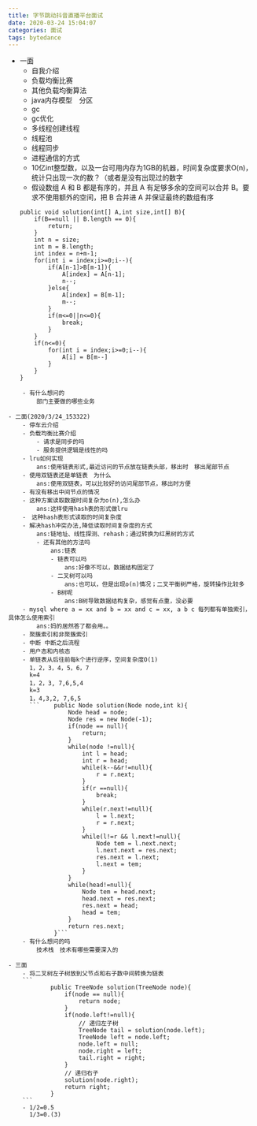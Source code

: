 ```yaml
---
title: 字节跳动抖音直播平台面试
date: 2020-03-24 15:04:07
categories: 面试
tags: bytedance
---
```


- 一面
    - 自我介绍
    - 负载均衡比赛
    - 其他负载均衡算法
    - java内存模型　分区
    - gc
    <!--more-->
    - gc优化
    - 多线程创建线程
    - 线程池
    - 线程同步
    - 进程通信的方式
    - 10亿int整型数，以及一台可用内存为1GB的机器，时间复杂度要求O(n)，统计只出现一次的数？（或者是没有出现过的数字
    - 假设数组 A 和 B 都是有序的，并且 A 有足够多余的空间可以合并 B。要求不使用额外的空间，把 B 合并进 A 并保证最终的数组有序
    ```
    public void solution(int[] A,int size,int[] B){
        if(B==null || B.length == 0){
            return;
        }
        int n = size;
        int m = B.length;
        int index = n+m-1;
        for(int i = index;i>=0;i--){
            if(A[n-1]>B[m-1]){
                A[index] = A[n-1];
                n--;
            }else{
                A[index] = B[m-1];
                m--;
            }
            if(m<=0||n<=0){
                break;
            }
        }
        if(n<=0){
            for(int i = index;i>=0;i--){
                A[i] = B[m--]
            }
        }
    }
```
    - 有什么想问的
        部门主要做的哪些业务

- 二面(2020/3/24_153322)
    - 停车云介绍
    - 负载均衡比赛介绍
        - 请求是同步的吗
        - 服务提供逻辑是线性的吗
    - lru如何实现
        ans:使用链表形式,最近访问的节点放在链表头部，移出时　移出尾部节点
    - 使用双链表还是单链表　为什么
        ans:使用双链表，可以比较好的访问尾部节点，移出时方便
    - 有没有移出中间节点的情况
    - 这种方案读取数据时间复杂为o(n),怎么办
        ans:这样使用hash表的形式做lru
    -　这种hash表形式读取的时间复杂度
    - 解决hash冲突办法,降低读取时间复杂度的方式
        ans:链地址、线性探测、rehash；通过转换为红黑树的方式
        - 还有其他的方法吗
            ans:链表
            - 链表可以吗
                ans:好像不可以，数据结构固定了
            - 二叉树可以吗
                ans:也可以，但是出现o(n)情况；二叉平衡树严格，旋转操作比较多
            - B树呢
                ans:B树导致数据结构复杂，感觉有点重，没必要
    - mysql where a = xx and b = xx and c = xx, a b c 每列都有单独索引，具体怎么使用索引
        ans:妈的居然答了都会用。。
    - 聚簇索引和非聚簇索引
    - 中断 中断之后流程
    - 用户态和内核态
    - 单链表从后往前每k个进行逆序，空间复杂度O(1) 
      1，2，3，4，5，6，7
      k=4
      1，2，3, 7,6,5,4 
      k=3
      1，4,3,2, 7,6,5
      ```    public Node solution(Node node,int k){
                 Node head = node;
                 Node res = new Node(-1);
                 if(node == null){
                     return;
                 }
                 while(node !=null){
                     int l = head;
                     int r = head;
                     while(k--&&r!=null){
                         r = r.next;
                     }
                     if(r ==null){
                         break;
                     }
                     while(r.next!=null){
                         l = l.next;
                         r = r.next;
                     }
                     while(l!=r && l.next!=null){
                         Node tem = l.next.next;
                         l.next.next = res.next;
                         res.next = l.next;
                         l.next = tem;
                     }
                 }
                 while(head!=null){
                     Node tem = head.next;
                     head.next = res.next;
                     res.next = head;
                     head = tem;
                 }
                 return res.next;
             }```
    - 有什么想问的吗
        技术栈　技术有哪些需要深入的
    
- 三面
    - 将二叉树左子树放到父节点和右子数中间转换为链表
    ```
            public TreeNode solution(TreeNode node){
                if(node == null){
                    return node;
                }
                if(node.left!=null){
                    // 递归左子树
                    TreeNode tail = solution(node.left);
                    TreeNode left = node.left;
                    node.left = null;
                    node.right = left;
                    tail.right = right;
                }
                // 递归右子
                solution(node.right);
                return right;
            }
    ```
    - 1/2=0.5
      1/3=0.(3)